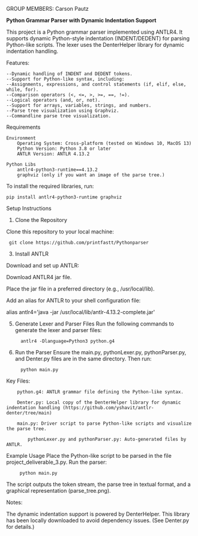GROUP MEMBERS: Carson Pautz

**Python Grammar Parser with Dynamic Indentation Support**

This project is a Python grammar parser implemented using ANTLR4. It supports dynamic Python-style indentation (INDENT/DEDENT) for parsing Python-like scripts. 
The lexer uses the DenterHelper library for dynamic indentation handling.

Features:
	
 	--Dynamic handling of INDENT and DEDENT tokens.
 	--Support for Python-like syntax, including:
	--Assignments, expressions, and control statements (if, elif, else, while, for).
	--Comparison operators (<, <=, >, >=, ==, !=).
	--Logical operators (and, or, not).
	--Support for arrays, variables, strings, and numbers.
	--Parse tree visualization using Graphviz.
	--Commandline parse tree visualization.


  
Requirements

	Environment
  		Operating System: Cross-platform (tested on Windows 10, MacOS 13)
  		Python Version: Python 3.8 or later
  		ANTLR Version: ANTLR 4.13.2

	Python Libs
		antlr4-python3-runtime==4.13.2
		graphviz (only if you want an image of the parse tree.)


To install the required libraries, run:

	pip install antlr4-python3-runtime graphviz
 
Setup Instructions

1. Clone the Repository

Clone this repository to your local machine:

	 git clone https://github.com/printfastt/Pythonparser

3. Install ANTLR

Download and set up ANTLR:

Download ANTLR4 jar file.

Place the jar file in a preferred directory (e.g., /usr/local/lib).

Add an alias for ANTLR to your shell configuration file:

 alias antlr4='java -jar /usr/local/lib/antlr-4.13.2-complete.jar'


5. Generate Lexer and Parser Files
Run the following commands to generate the lexer and parser files:

		 antlr4 -Dlanguage=Python3 python.g4


6. Run the Parser
Ensure the main.py, pythonLexer.py, pythonParser.py, and Denter.py files are in the same directory. Then run:

		 python main.py


Key Files:

		python.g4: ANTLR grammar file defining the Python-like syntax.
		
		Denter.py: Local copy of the DenterHelper library for dynamic indentation handling (https://github.com/yshavit/antlr-denter/tree/main)
		
		main.py: Driver script to parse Python-like scripts and visualize the parse tree.

    		pythonLexer.py and pythonParser.py: Auto-generated files by ANTLR.



Example Usage
Place the Python-like script to be parsed in the file project_deliverable_3.py.
Run the parser:

		 python main.py
The script outputs the token stream, the parse tree in textual format, and a graphical representation (parse_tree.png).

Notes:

The dynamic indentation support is powered by DenterHelper. This library has been locally downloaded to avoid dependency issues. (See Denter.py for details.)

